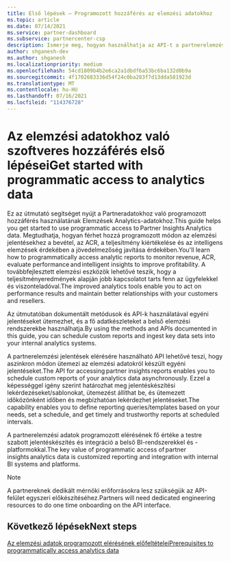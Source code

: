 ```yaml
---
title: Első lépések – Programozott hozzáférés az elemzési adatokhoz
ms.topic: article
ms.date: 07/14/2021
ms.service: partner-dashboard
ms.subservice: partnercenter-csp
description: Ismerje meg, hogyan használhatja az API-t a partnerelemzési adatok eléréséhez.
author: shganesh-dev
ms.author: shganesh
ms.localizationpriority: medium
ms.openlocfilehash: 54cd1809b4b2e6ca2a1dbdf6a53bc6ba132d0b9a
ms.sourcegitcommit: 4f1702683336d54f24c0ba283f7d13dda581923d
ms.translationtype: MT
ms.contentlocale: hu-HU
ms.lasthandoff: 07/16/2021
ms.locfileid: "114376728"
---
```

# <a name="get-started-with-programmatic-access-to-analytics-data"></a><span data-ttu-id="922cd-103">Az elemzési adatokhoz való szoftveres hozzáférés első lépései</span><span class="sxs-lookup"><span data-stu-id="922cd-103">Get started with programmatic access to analytics data</span></span>

<span data-ttu-id="922cd-104">Ez az útmutató segítséget nyújt a Partneradatokhoz való programozott hozzáférés használatának Elemzések Analytics-adatokhoz.</span><span class="sxs-lookup"><span data-stu-id="922cd-104">This guide helps you get started to use programmatic access to Partner Insights Analytics data.</span></span> <span data-ttu-id="922cd-105">Megtudhatja, hogyan férhet hozzá programozott módon az elemzési jelentésekhez a bevétel, az ACR, a teljesítmény kiértékelése és az intelligens elemzések érdekében a jövedelmezőség javítása érdekében.</span><span class="sxs-lookup"><span data-stu-id="922cd-105">You'll learn how to programmatically access analytic reports to monitor revenue, ACR, evaluate performance and intelligent insights to improve profitability.</span></span> <span data-ttu-id="922cd-106">A továbbfejlesztett elemzési eszközök lehetővé teszik, hogy a teljesítményeredmények alapján jobb kapcsolatot tarts fenn az ügyfelekkel és viszonteladóval.</span><span class="sxs-lookup"><span data-stu-id="922cd-106">The improved analytics tools enable you to act on performance results and maintain better relationships with your customers and resellers.</span></span>  

<span data-ttu-id="922cd-107">Az útmutatóban dokumentált metódusok és API-k használatával egyéni jelentéseket ütemezhet, és a fő adatkészleteket a belső elemzési rendszerekbe használhatja.</span><span class="sxs-lookup"><span data-stu-id="922cd-107">By using the methods and APIs documented in this guide, you can schedule custom reports and ingest key data sets into your internal analytics systems.</span></span>

<span data-ttu-id="922cd-108">A partnerelemzési jelentések elérésére használható API lehetővé teszi, hogy aszinkron módon ütemezi az elemzési adatokról készült egyéni jelentéseket.</span><span class="sxs-lookup"><span data-stu-id="922cd-108">The API for accessing partner insights reports enables you to schedule custom reports of your analytics data asynchronously.</span></span> <span data-ttu-id="922cd-109">Ezzel a képességgel igény szerint határozhat meg jelentéskészítési lekérdezéseket/sablonokat, ütemezést állíthat be, és ütemezett időközönként időben és megbízhatóan lekérdezhet jelentéseket.</span><span class="sxs-lookup"><span data-stu-id="922cd-109">The capability enables you to define reporting queries/templates based on your needs, set a schedule, and get timely and trustworthy reports at scheduled intervals.</span></span>

<span data-ttu-id="922cd-110">A partnerelemzési adatok programozott elérésének fő értéke a testre szabott jelentéskészítés és integráció a belső BI-rendszerekkel és -platformokkal.</span><span class="sxs-lookup"><span data-stu-id="922cd-110">The key value of programmatic access of partner insights analytics data is customized reporting and integration with internal BI systems and platforms.</span></span>

> [!NOTE]
> <span data-ttu-id="922cd-111">A partnereknek dedikált mérnöki erőforrásokra lesz szükségük az API-felület egyszeri előkészítéséhez.</span><span class="sxs-lookup"><span data-stu-id="922cd-111">Partners will need dedicated engineering resources to do one time onboarding on the API interface.</span></span>

## <a name="next-steps"></a><span data-ttu-id="922cd-112">Következő lépések</span><span class="sxs-lookup"><span data-stu-id="922cd-112">Next steps</span></span>

[<span data-ttu-id="922cd-113">Az elemzési adatok programozott elérésének előfeltételei</span><span class="sxs-lookup"><span data-stu-id="922cd-113">Prerequisites to programmatically access analytics data</span></span>](insights-programmatic-prerequisites.md)